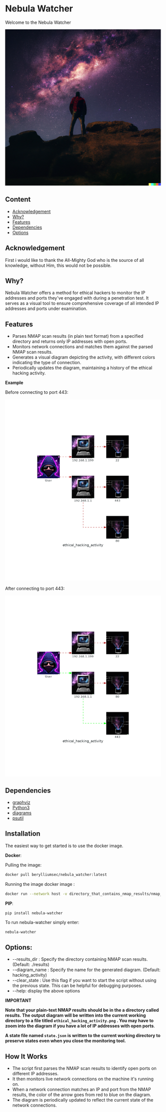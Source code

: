 # Nebula Watcher

Welcome to the Nebula Watcher 

![nebula](/images/nebula_watcher.png)


## Content
- [Acknowledgement](#Acknowledgement)
- [Why?](#why)
- [Features](#features)
- [Dependencies](#dependencies)
- [Options](#options)


## Acknowledgement

First i would like to thank the All-Mighty God who is the source of all knowledge, without Him, this would not be possible.


## Why?

Nebula Watcher offers a method for ethical hackers to monitor the IP addresses and ports they've engaged with during a penetration test. It serves as a visual tool to ensure comprehensive coverage of all intended IP addresses and ports under examination.

## Features

- Parses NMAP scan results (in plain text format) from a specified directory and returns only IP addresses with open ports.
- Monitors network connections and matches them against the parsed NMAP scan results.
- Generates a visual diagram depicting the activity, with different colors indicating the type of connection.
- Periodically updates the diagram, maintaining a history of the ethical hacking activity.

**Example**

Before connecting to port 443:

![Before](/images/before_ethical_hacking_activity.png)

After connecting to port 443:

![After](/images/after_ethical_hacking_activity.png)

## Dependencies
- [graphviz](https://graphviz.org/)
- [Python3](https://www.python.org/downloads/)
- [diagrams](https://github.com/mingrammer/diagrams)
- [psutil](https://psutil.readthedocs.io/en/latest/)


## Installation

The easiest way to get started is to use the docker image.


**Docker**:

Pulling the image:

``` bash
docker pull berylliumsec/nebula_watcher:latest
```
Running the image docker image :

```bash
docker run --network host -v directory_that_contains_nmap_results/nmap_plain_text:/app/results -v where/you/want/the/diagram:/app/output  berylliumsec/nebula_watcher:latest
```


**PIP**:

```
pip install nebula-watcher
```

To run nebula-watcher simply enter:

```bash 
nebula-watcher
``` 

## Options:

- --results_dir : Specify the directory containing NMAP scan results. (Default: ./results)
- --diagram_name : Specify the name for the generated diagram. (Default: hacking_activity)
- --clear_state : Use this flag if you want to start the script without using the previous state. This can be helpful for debugging purposes.
- --help: display the above options

**IMPORTANT**

**Note that your plain-text NMAP results should be in the a directory called results. The output diagram will be written into the current working directory to a file titled `ethical_hacking_activity.png` . You may have to zoom into the diagram if you have a lot of IP addresses with open ports**.

**A state file named `state.json` is written to the current working directory to preserve states even when you close the monitoring tool.**

## How It Works

- The script first parses the NMAP scan results to identify open ports on different IP addresses.
- It then monitors live network connections on the machine it's running on.
- When a network connection matches an IP and port from the NMAP results, the color of the arrow goes from red to blue on the diagram.
- The diagram is periodically updated to reflect the current state of the network connections.
